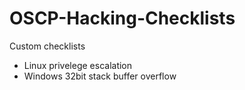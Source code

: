 # OSCP-Hacking-Checklists

Custom checklists

- Linux privelege escalation
- Windows 32bit stack buffer overflow
